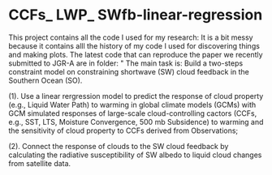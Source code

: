 # CCFs_ LWP_ SWfb-linear-regression 

This project contains all the code I used for my research:
It is a bit messy because it contains alll the history of my code I used for discovering things and making plots. The latest code that can reproduce the paper we recently submitted to JGR-A are in folder: "
The main task is: Build a two-steps constraint model on constraining shortwave (SW) cloud feedback in the Southern Ocean (SO). 

(1). Use a linear rergression model to predict the response of cloud property (e.g., Liquid Water Path) to warming in global climate models (GCMs) with GCM simulated responses of large-scale cloud-controlling cactors (CCFs, e.g., SST, LTS, Moisture Convergence, 500 mb Subsidence) to warming and the sensitivity of cloud property to CCFs derived from Observations;  

(2). Connect the response of clouds to the SW cloud feedback by calculating the radiative susceptibility of SW albedo to liquid cloud changes from satellite data.
